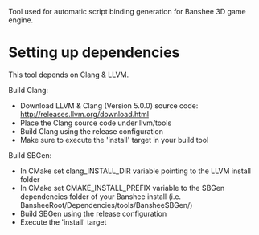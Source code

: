 Tool used for automatic script binding generation for Banshee 3D game engine.

# Setting up dependencies
This tool depends on Clang & LLVM. 

Build Clang:
- Download LLVM & Clang (Version 5.0.0) source code: http://releases.llvm.org/download.html
- Place the Clang source code under llvm/tools
- Build Clang using the release configuration
 - Make sure to execute the 'install' target in your build tool
 
Build SBGen:
- In CMake set clang_INSTALL_DIR variable pointing to the LLVM install folder
- In CMake set CMAKE_INSTALL_PREFIX variable to the SBGen dependencies folder of your Banshee install (i.e. BansheeRoot/Dependencies/tools/BansheeSBGen/)
- Build SBGen using the release configuration
 - Execute the 'install' target
